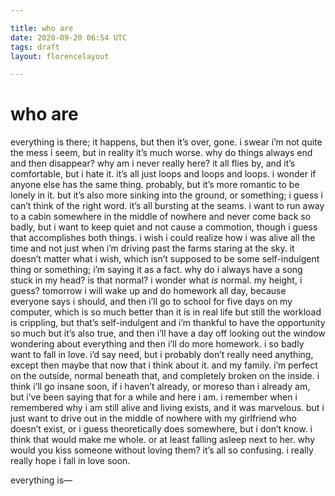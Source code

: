 ```yaml
---

title: who are
date: 2020-09-20 06:54 UTC
tags: draft
layout: florencelayout

---
```


# who are

everything is there; it happens, but then it’s over, gone. i swear i’m not quite the mess i seem, but in reality it’s much worse. why do things always end and then disappear? why am i never really here? it all flies by, and it’s comfortable, but i hate it. it’s all just loops and loops and loops. i wonder if anyone else has the same thing. probably, but it’s more romantic to be lonely in it. but it’s also more sinking into the ground, or something; i guess i can’t think of the right word. it’s all bursting at the seams. i want to run away to a cabin somewhere in the middle of nowhere and never come back so badly, but i want to keep quiet and not cause a commotion, though i guess that accomplishes both things. i wish i could realize how i was alive all the time and not just when i’m driving past the farms staring at the sky. it doesn’t matter what i wish, which isn’t supposed to be some self-indulgent thing or something; i’m saying it as a fact. why do i always have a song stuck in my head? is that normal? i wonder what *is* normal. my height, i guess? tomorrow i will wake up and do homework all day, because everyone says i should, and then i’ll go to school for five days on my computer, which is so much better than it is in real life but still the workload is crippling, but that’s self-indulgent and i’m thankful to have the opportunity so much but it’s also true, and then i’ll have a day off looking out the window wondering about everything and then i’ll do more homework. i so badly want to fall in love. i’d say need, but i probably don’t really need anything, except then maybe that now that i think about it. and my family. i’m perfect on the outside, normal beneath that, and completely broken on the inside. i think i’ll go insane soon, if i haven’t already, or moreso than i already am, but i’ve been saying that for a while and here i am. i remember when i remembered why i am still alive and living exists, and it was marvelous. but i just want to drive out in the middle of nowhere with my girlfriend who doesn’t exist, or i guess theoretically does somewhere, but i don’t know. i think that would make me whole. or at least falling asleep next to her. why would you kiss someone without loving them? it’s all so confusing. i really really hope i fall in love soon.

everything is—
